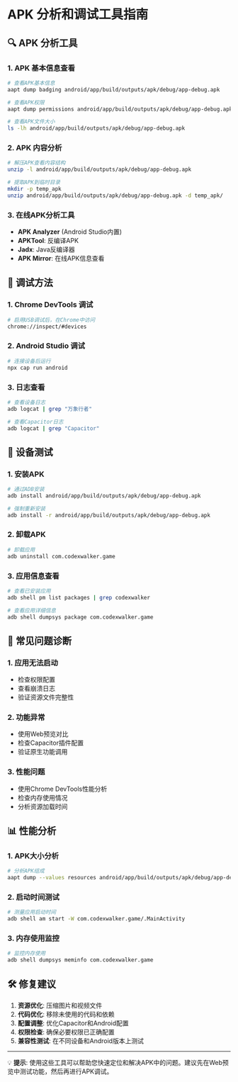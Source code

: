 # APK 分析和调试工具指南

## 🔍 APK 分析工具

### 1. APK 基本信息查看
```bash
# 查看APK基本信息
aapt dump badging android/app/build/outputs/apk/debug/app-debug.apk

# 查看APK权限
aapt dump permissions android/app/build/outputs/apk/debug/app-debug.apk

# 查看APK文件大小
ls -lh android/app/build/outputs/apk/debug/app-debug.apk
```

### 2. APK 内容分析
```bash
# 解压APK查看内容结构
unzip -l android/app/build/outputs/apk/debug/app-debug.apk

# 提取APK到临时目录
mkdir -p temp_apk
unzip android/app/build/outputs/apk/debug/app-debug.apk -d temp_apk/
```

### 3. 在线APK分析工具
- **APK Analyzer** (Android Studio内置)
- **APKTool**: 反编译APK
- **Jadx**: Java反编译器
- **APK Mirror**: 在线APK信息查看

## 🐛 调试方法

### 1. Chrome DevTools 调试
```bash
# 启用USB调试后，在Chrome中访问
chrome://inspect/#devices
```

### 2. Android Studio 调试
```bash
# 连接设备后运行
npx cap run android
```

### 3. 日志查看
```bash
# 查看设备日志
adb logcat | grep "万象行者"

# 查看Capacitor日志
adb logcat | grep "Capacitor"
```

## 📱 设备测试

### 1. 安装APK
```bash
# 通过ADB安装
adb install android/app/build/outputs/apk/debug/app-debug.apk

# 强制重新安装
adb install -r android/app/build/outputs/apk/debug/app-debug.apk
```

### 2. 卸载APK
```bash
# 卸载应用
adb uninstall com.codexwalker.game
```

### 3. 应用信息查看
```bash
# 查看已安装应用
adb shell pm list packages | grep codexwalker

# 查看应用详细信息
adb shell dumpsys package com.codexwalker.game
```

## 🔧 常见问题诊断

### 1. 应用无法启动
- 检查权限配置
- 查看崩溃日志
- 验证资源文件完整性

### 2. 功能异常
- 使用Web预览对比
- 检查Capacitor插件配置
- 验证原生功能调用

### 3. 性能问题
- 使用Chrome DevTools性能分析
- 检查内存使用情况
- 分析资源加载时间

## 📊 性能分析

### 1. APK大小分析
```bash
# 分析APK组成
aapt dump --values resources android/app/build/outputs/apk/debug/app-debug.apk
```

### 2. 启动时间测试
```bash
# 测量应用启动时间
adb shell am start -W com.codexwalker.game/.MainActivity
```

### 3. 内存使用监控
```bash
# 监控内存使用
adb shell dumpsys meminfo com.codexwalker.game
```

## 🛠️ 修复建议

1. **资源优化**: 压缩图片和视频文件
2. **代码优化**: 移除未使用的代码和依赖
3. **配置调整**: 优化Capacitor和Android配置
4. **权限检查**: 确保必要权限已正确配置
5. **兼容性测试**: 在不同设备和Android版本上测试

---

💡 **提示**: 使用这些工具可以帮助您快速定位和解决APK中的问题。建议先在Web预览中测试功能，然后再进行APK调试。
